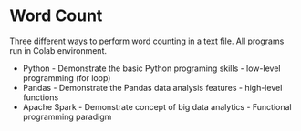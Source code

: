 # Word Count
Three different ways to perform word counting in a text file. All programs run in Colab environment.
- Python - Demonstrate the basic Python programing skills - low-level programming (for loop)
- Pandas - Demonstrate the Pandas data analysis features - high-level functions
- Apache Spark - Demonstrate concept of big data analytics - Functional programming paradigm

